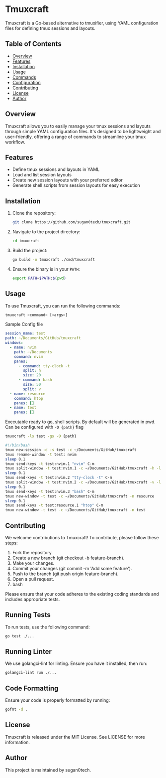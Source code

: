 # Tmuxcraft

Tmuxcraft is a Go-based alternative to tmuxifier, using YAML configuration files for defining tmux sessions and layouts. 

## Table of Contents

- [Overview](#overview)
- [Features](#features)
- [Installation](#installation)
- [Usage](#usage)
- [Commands](#commands)
- [Configuration](#configuration)
- [Contributing](#contributing)
- [License](#license)
- [Author](#author)

## Overview

Tmuxcraft allows you to easily manage your tmux sessions and layouts through simple YAML configuration files. It's designed to be lightweight and user-friendly, offering a range of commands to streamline your tmux workflow.

## Features

- Define tmux sessions and layouts in YAML
- Load and list session layouts
- Create new session layouts with your preferred editor
- Generate shell scripts from session layouts for easy execution

## Installation

1. Clone the repository:
    ```sh
    git clone https://github.com/sugan0tech/tmuxcraft.git
    ```

2. Navigate to the project directory:
    ```sh
    cd tmuxcraft
    ```

3. Build the project:
    ```sh
    go build -o tmuxcraft ./cmd/tmuxcraft
    ```

4. Ensure the binary is in your `PATH`:
    ```sh
    export PATH=$PATH:$(pwd)
    ```

## Usage

To use Tmuxcraft, you can run the following commands:

```sh
tmuxcraft <command> [<args>]
```

Sample Config file
```yaml
session_name: test
path: ~/Documents/GitHub/tmuxcraft
windows:
  - name: nvim
    path: ~/Documents
    command: nvim
    panes:
      - command: tty-clock -t
        split: h
        size: 20
      - command: bash
        size: 50
        split: v
  - name: resource
    command: htop
    panes: []
  - name: test
    panes: []
```

Executable ready to go, shell scripts. By default will be generated in pwd. Can be configured with `-O {path}` flag

```sh 
tmuxcraft -ls test -gs -O {path}
```

```sh 
#!/bin/bash
tmux new-session -d -s test -c ~/Documents/GitHub/tmuxcraft
tmux rename-window -t test: nvim
sleep 0.1
tmux send-keys -t test:nvim.1 "nvim" C-m
tmux split-window -t test:nvim.1 -c ~/Documents/GitHub/tmuxcraft -h -l 40
sleep 0.1
tmux send-keys -t test:nvim.2 "tty-clock -t" C-m
tmux split-window -t test:nvim.2 -c ~/Documents/GitHub/tmuxcraft -v -l 20
sleep 0.1
tmux send-keys -t test:nvim.3 "bash" C-m
tmux new-window -t test -c ~/Documents/GitHub/tmuxcraft -n resource
sleep 0.1
tmux send-keys -t test:resource.1 "htop" C-m
tmux new-window -t test -c ~/Documents/GitHub/tmuxcraft -n test
```


## Contributing

We welcome contributions to Tmuxcraft! To contribute, please follow these steps:

1. Fork the repository.
2. Create a new branch (git checkout -b feature-branch).
3. Make your changes.
4. Commit your changes (git commit -m 'Add some feature').
5. Push to the branch (git push origin feature-branch).
6. Open a pull request.
7. bash

Please ensure that your code adheres to the existing coding standards and includes appropriate tests.

## Running Tests

To run tests, use the following command:

```sh
go test ./...
```

## Running Linter

We use golangci-lint for linting. Ensure you have it installed, then run:

```sh
golangci-lint run ./...
```

## Code Formatting

Ensure your code is properly formatted by running:

```sh
gofmt -d .
```

## License

Tmuxcraft is released under the MIT License. See LICENSE for more information.

## Author

This project is maintained by sugan0tech.
